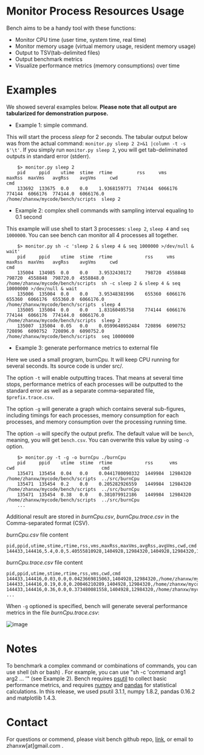 Monitor Process Resources Usage
===============================

Bench aims to be a handy tool with these functions:
-   Monitor CPU time (user time, system time, real time)
-   Monitor memory usage (virtual memory usage, resident memory usage)
-   Output to TSV(tab-delimited files)
-   Output benchmark metrics
-   Visualize performance metrics (memory consumptions) over time

Examples
========

We showed several examples below. **Please note that all output are tabularized for demonstration purpose.**

-   Example 1: simple command.

This will start the process *sleep* for 2 seconds. The tabular output below was from the actual command: `monitor.py sleep 2 2>&1 |column -t -s $'\t'`.
If you simply run `monitor.py sleep 2`, you will get tab-deliminated outputs in standard error (stderr).
    
        $> monitor.py sleep 2
        pid     ppid    utime  stime  rtime         rss     vms      maxRss  maxVms   avgRss    avgVms     cwd                                cmd
        133692  133675  0.0    0.0    1.9368159771  774144  6066176  774144  6066176  774144.0  6066176.0  /home/zhanxw/mycode/bench/scripts  sleep 2


-   Example 2: complex shell commands with sampling interval equaling to 0.1 second

This example will use shell to start 3 processes: `sleep 2`, `sleep 4` and `seq 1000000`. You can see bench can monitor all 4 processes all together.

        $> monitor.py sh -c 'sleep 2 & sleep 4 & seq 1000000 >/dev/null & wait'
        pid     ppid    utime  stime  rtime            rss     vms      maxRss  maxVms   avgRss    avgVms     cwd                                cmd
        135004  134985  0.0    0.0    3.9532430172     798720  4558848  798720  4558848  798720.0  4558848.0  /home/zhanxw/mycode/bench/scripts  sh -c sleep 2 & sleep 4 & seq 10000000 >/dev/null & wait
        135006  135004  0.0    0.0    3.95348381996    655360  6066176  655360  6066176  655360.0  6066176.0  /home/zhanxw/mycode/bench/scripts  sleep 4
        135005  135004  0.0    0.0    1.83160495758    774144  6066176  774144  6066176  774144.0  6066176.0  /home/zhanxw/mycode/bench/scripts  sleep 2
        135007  135004  0.05   0.0    0.0599648952484  720896  6090752  720896  6090752  720896.0  6090752.0  /home/zhanxw/mycode/bench/scripts  seq 10000000


-   Example 3: generate performance metrics to external file

Here we used a small program, burnCpu. It will keep CPU running for several seconds. Its source code is under src/.

The option `-t` will enable outputting traces. That means at several time stops, performance metrics of each processes will be outputted to the standard error as well as a separate comma-separated file, `$prefix.trace.csv`.

The option `-g` will generate a graph which contains several sub-figures, including timings for each processes, memory consumption for each processes, and memory consumption over the processing running time.

The option `-o` will specify the output prefix. The default value will be `bench`, meaning, you will get `bench.csv`. You can overwrite this value by using `-o` option.
    
        $> monitor.py -t -g -o burnCpu ./burnCpu
        pid     ppid    utime  stime  rtime            rss      vms       cwd                                cmd
        135471  135454  0.04   0.0    0.0441780090332  1449984  12984320  /home/zhanxw/mycode/bench/scripts  ../src/burnCpu
        135471  135454  0.2    0.0    0.205282926559   1449984  12984320  /home/zhanxw/mycode/bench/scripts  ../src/burnCpu
        135471  135454  0.38   0.0    0.381079912186   1449984  12984320  /home/zhanxw/mycode/bench/scripts  ../src/burnCpu
        ...


Additional result are stored in *burnCpu.csv*, *burnCpu.trace.csv* in the Comma-separated format (CSV).

*burnCpu.csv* file content

    pid,ppid,utime,stime,rtime,rss,vms,maxRss,maxVms,avgRss,avgVms,cwd,cmd
    144433,144416,5.4,0.0,5.40555810928,1404928,12984320,1404928,12984320,1404928.0,12984320.0,/home/zhanxw/mycode/bench/scripts,../src/burnCpu

*burnCpu.trace.csv* file content

    pid,ppid,utime,stime,rtime,rss,vms,cwd,cmd
    144433,144416,0.03,0.0,0.0423669815063,1404928,12984320,/home/zhanxw/mycode/bench/scripts,../src/burnCpu
    144433,144416,0.19,0.0,0.20046210289,1404928,12984320,/home/zhanxw/mycode/bench/scripts,../src/burnCpu
    144433,144416,0.36,0.0,0.373480081558,1404928,12984320,/home/zhanxw/mycode/bench/scripts,../src/burnCpu
    ...


When `-g` optioned is specified, bench will generate several performance metrics in the file *burnCpu.trace.csv*:

![image](http://zhanxw.com/bench/burnCpu.png)

Notes
=====

To benchmark a complex command or combinations of commands, you can use shell (sh or bash) . For example, you can use "sh -c 'command arg1 arg2 ... '" (see Example 2).
Bench requires [psutil](https://pypi.python.org/pypi/psutil) to collect basic performance metrics, and
requires [numpy](http://www.numpy.org/) and [pandas](http://pandas.pydata.org/) for statistical calculations.
In this release, we used psutil 3.1.1, numpy 1.8.2, pandas 0.16.2 and matplotlib 1.4.3.

Contact
=======

For questions or commend, please visit bench github repo, [link](https://github.com/zhanxw/bench),
or email to zhanxw[at]gmail.com .

